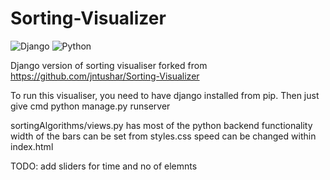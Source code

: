# Sorting-Visualizer

![Django](https://img.shields.io/badge/Django-red) ![Python](https://img.shields.io/badge/Python-yellowgreen)

Django version of sorting visualiser forked from https://github.com/jntushar/Sorting-Visualizer


To run this visualiser, you need to have django installed from pip. Then just give cmd python manage.py runserver

sortingAlgorithms/views.py has most of the python backend functionality
width of the bars can be set from styles.css
speed can be changed within index.html

TODO: add sliders for time and no of elemnts